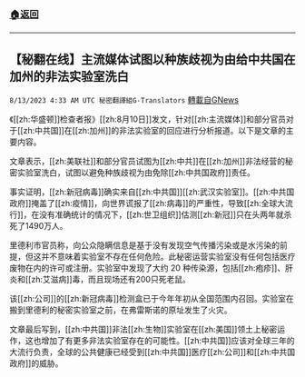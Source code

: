 ###  [:house:返回](README.md)
---


## 【秘翻在线】主流媒体试图以种族歧视为由给中共国在加州的非法实验室洗白
`8/13/2023 4:33 AM UTC 秘密翻譯組G-Translators` [轉載自GNews](https://gnews.org/articles/1549095)

《[[zh:华盛顿]]检查者报》[[zh:8月10日]]发文，针对[[zh:主流媒体]]和部分官员对于[[zh:中共国]]在[[zh:加州]]的非法实验室的回应进行分析报道。以下是文章的主要内容。

文章表示，[[zh:美联社]]和部分官员试图为[[zh:中共]]在[[zh:加州]]非法经营的秘密实验室洗白，试图以避免种族歧视为由免除[[zh:中共国政府]]责任。

事实证明，[[zh:新冠病毒]]确实来自[[zh:中共国]][[zh:武汉实验室]]。[[zh:中共国政府]]掩盖了[[zh:疫情]]，向世界谎报了[[zh:病毒]]的严重性，导致[[zh:全球大流行]]，在没有准确统计的情况下，[[zh:世卫组织]]估测[[zh:新冠]]只在头两年就杀死了1490万人。

里德利市官员称，向公众隐瞒信息是基于没有发现空气传播污染或是水污染的前提，但这并不意味着实验室不存在任何危险。此秘密运营实验室没有任何包括医疗废物在内的许可或注册。实验室中发现了大约 20 种传染源，包括[[zh:疱疹]]、肝炎和[[zh:艾滋病]]毒，而且现场还有200只死老鼠。

该[[zh:公司]]的[[zh:新冠病毒]]检测盒已于今年年初从全国范围内召回。实验室在搬到里德利的秘密实验室之前，在弗雷斯诺的原址发生了火灾。

文章最后写到，[[zh:中共国]]非法[[zh:生物]]实验室在[[zh:美国]]领土上秘密运作，这也增加了有更多非法实验室存在的可能性。[[zh:中共国]]应该对全球三年的大流行负责，全球的公共健康已经受到[[zh:中共国]]医疗[[zh:公司]]和[[zh:中共国政府]]的威胁。
